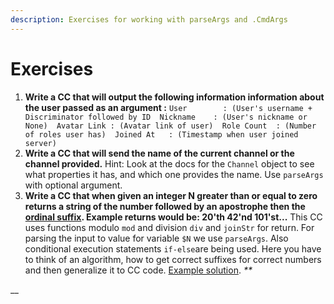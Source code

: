 ```yaml
---
description: Exercises for working with parseArgs and .CmdArgs
---
```


# Exercises

1. **Write a CC that will output the following information information about the user passed as an argument :**   `User        : (User's username + Discriminator followed by ID  Nickname    : (User's nickname or None)  Avatar Link : (Avatar link of user)  Role Count  : (Number of roles user has)  Joined At   : (Timestamp when user joined server)`     
2. **Write a CC that will send the name of the current channel or the channel provided.** Hint: Look at the docs for the `Channel` object to see what properties it has, and which one provides the name. Use `parseArgs` with optional argument. 
3. **Write a CC that when given an integer N greater than or equal to zero returns a string of the number followed by an apostrophe then the** [**ordinal suffix**](https://en.wikipedia.org/wiki/Ordinal_numeral)**. Example returns would be: 20'th 42'nd 101'st...** This CC uses functions modulo `mod` and division `div` and `joinStr` for return. For parsing the input to value for variable `$N` we use `parseArgs`. Also conditional execution statements `if-else`are being used. Here you have to think of an algorithm, how to get correct suffixes for correct numbers and then generalize it to CC code.  [Example solution](https://pastebin.com/AdSYe5k8). _\*\*_

\_\_

